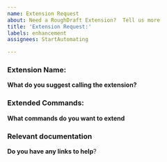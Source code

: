 ```yaml
---
name: Extension Request
about: Need a RoughDraft Extension?  Tell us more
title: 'Extension Request:'
labels: enhancement
assignees: StartAutomating

---
```


### Extension Name: 
__What do you suggest calling the extension?__



### Extended Commands:

__What commands do you want to extend__

### Relevant documentation

__Do you have any links to help__?
